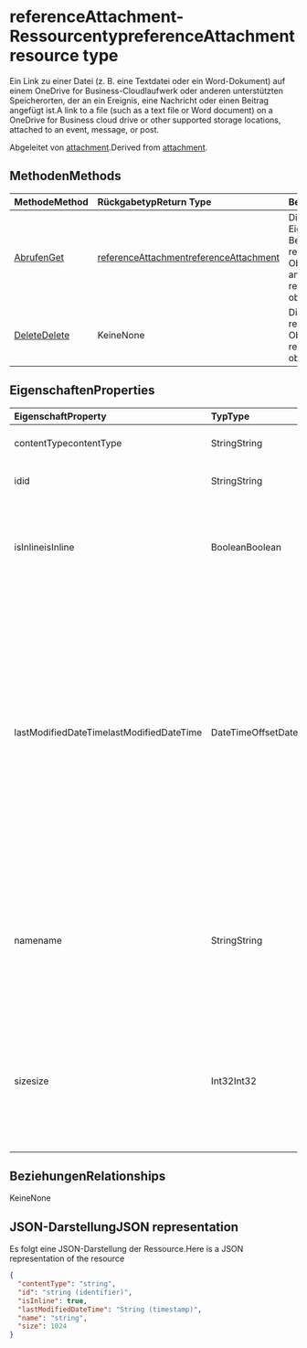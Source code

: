 # <a name="referenceattachment-resource-type"></a><span data-ttu-id="83a0b-101">referenceAttachment-Ressourcentyp</span><span class="sxs-lookup"><span data-stu-id="83a0b-101">referenceAttachment resource type</span></span>

<span data-ttu-id="83a0b-102">Ein Link zu einer Datei (z. B. eine Textdatei oder ein Word-Dokument) auf einem OneDrive for Business-Cloudlaufwerk oder anderen unterstützten Speicherorten, der an ein Ereignis, eine Nachricht oder einen Beitrag angefügt ist.</span><span class="sxs-lookup"><span data-stu-id="83a0b-102">A link to a file (such as a text file or Word document) on a OneDrive for Business cloud drive or other supported storage locations, attached to an event, message, or post.</span></span>

<span data-ttu-id="83a0b-103">Abgeleitet von [attachment](attachment.md).</span><span class="sxs-lookup"><span data-stu-id="83a0b-103">Derived from [attachment](attachment.md).</span></span>

## <a name="methods"></a><span data-ttu-id="83a0b-104">Methoden</span><span class="sxs-lookup"><span data-stu-id="83a0b-104">Methods</span></span>

| <span data-ttu-id="83a0b-105">Methode</span><span class="sxs-lookup"><span data-stu-id="83a0b-105">Method</span></span>       | <span data-ttu-id="83a0b-106">Rückgabetyp</span><span class="sxs-lookup"><span data-stu-id="83a0b-106">Return Type</span></span>  |<span data-ttu-id="83a0b-107">Beschreibung</span><span class="sxs-lookup"><span data-stu-id="83a0b-107">Description</span></span>|
|:---------------|:--------|:----------|
|[<span data-ttu-id="83a0b-108">Abrufen</span><span class="sxs-lookup"><span data-stu-id="83a0b-108">Get</span></span>](../api/attachment_get.md) | [<span data-ttu-id="83a0b-109">referenceAttachment</span><span class="sxs-lookup"><span data-stu-id="83a0b-109">referenceAttachment</span></span>](referenceattachment.md) |<span data-ttu-id="83a0b-110">Dient zum Lesen der Eigenschaften und der Beziehungen des referenceAttachment-Objekts.</span><span class="sxs-lookup"><span data-stu-id="83a0b-110">Read properties and relationships of referenceAttachment object.</span></span>|
|[<span data-ttu-id="83a0b-111">Delete</span><span class="sxs-lookup"><span data-stu-id="83a0b-111">Delete</span></span>](../api/attachment_delete.md) | <span data-ttu-id="83a0b-112">Keine</span><span class="sxs-lookup"><span data-stu-id="83a0b-112">None</span></span> |<span data-ttu-id="83a0b-113">Dient zum Löschen des referenceAttachment-Objekts.</span><span class="sxs-lookup"><span data-stu-id="83a0b-113">Delete referenceAttachment object.</span></span> |

## <a name="properties"></a><span data-ttu-id="83a0b-114">Eigenschaften</span><span class="sxs-lookup"><span data-stu-id="83a0b-114">Properties</span></span>
| <span data-ttu-id="83a0b-115">Eigenschaft</span><span class="sxs-lookup"><span data-stu-id="83a0b-115">Property</span></span>     | <span data-ttu-id="83a0b-116">Typ</span><span class="sxs-lookup"><span data-stu-id="83a0b-116">Type</span></span>   |<span data-ttu-id="83a0b-117">Beschreibung</span><span class="sxs-lookup"><span data-stu-id="83a0b-117">Description</span></span>|
|:---------------|:--------|:----------|
|<span data-ttu-id="83a0b-118">contentType</span><span class="sxs-lookup"><span data-stu-id="83a0b-118">contentType</span></span>|<span data-ttu-id="83a0b-119">String</span><span class="sxs-lookup"><span data-stu-id="83a0b-119">String</span></span>|<span data-ttu-id="83a0b-120">Der Inhaltstyp der Anlage.</span><span class="sxs-lookup"><span data-stu-id="83a0b-120">The content type of the attachment.</span></span>|
|<span data-ttu-id="83a0b-121">id</span><span class="sxs-lookup"><span data-stu-id="83a0b-121">id</span></span>|<span data-ttu-id="83a0b-122">String</span><span class="sxs-lookup"><span data-stu-id="83a0b-122">String</span></span>|<span data-ttu-id="83a0b-p101">Die Anlagen-ID.  Schreibgeschützt.</span><span class="sxs-lookup"><span data-stu-id="83a0b-p101">The attachment ID.  Read-only.</span></span>|
|<span data-ttu-id="83a0b-125">isInline</span><span class="sxs-lookup"><span data-stu-id="83a0b-125">isInline</span></span>|<span data-ttu-id="83a0b-126">Boolean</span><span class="sxs-lookup"><span data-stu-id="83a0b-126">Boolean</span></span>|<span data-ttu-id="83a0b-127">Wird auf „true“ festgelegt, wenn die Anlage inline im Text des einbettenden Objekts angezeigt wird.</span><span class="sxs-lookup"><span data-stu-id="83a0b-127">Set to true if the attachment appears inline in the body of the embedding object.</span></span>|
|<span data-ttu-id="83a0b-128">lastModifiedDateTime</span><span class="sxs-lookup"><span data-stu-id="83a0b-128">lastModifiedDateTime</span></span>|<span data-ttu-id="83a0b-129">DateTimeOffset</span><span class="sxs-lookup"><span data-stu-id="83a0b-129">DateTimeOffset</span></span>|<span data-ttu-id="83a0b-p102">Datum und Uhrzeit der letzten Änderung der Anlage. Der Timestamp-Typ stellt die Datums- und Uhrzeitinformationen mithilfe des ISO 8601-Formats dar und wird immer in UTC-Zeit angegeben. Mitternacht UTC-Zeit am 1. Januar 2014 würde z. B. wie folgt aussehen: `'2014-01-01T00:00:00Z'`</span><span class="sxs-lookup"><span data-stu-id="83a0b-p102">The date and time when the attachment was last modified. The Timestamp type represents date and time information using ISO 8601 format and is always in UTC time. For example, midnight UTC on Jan 1, 2014 would look like this: `'2014-01-01T00:00:00Z'`</span></span>|
|<span data-ttu-id="83a0b-133">name</span><span class="sxs-lookup"><span data-stu-id="83a0b-133">name</span></span>|<span data-ttu-id="83a0b-134">String</span><span class="sxs-lookup"><span data-stu-id="83a0b-134">String</span></span>|<span data-ttu-id="83a0b-p103">Der Text, der unter dem Symbol angezeigt wird, das die eingebettete Anlage darstellt. Dies muss nicht der tatsächliche Dateiname sein.</span><span class="sxs-lookup"><span data-stu-id="83a0b-p103">The text that is displayed below the icon representing the embedded attachment. This does not need to be the actual file name.</span></span>|
|<span data-ttu-id="83a0b-137">size</span><span class="sxs-lookup"><span data-stu-id="83a0b-137">size</span></span>|<span data-ttu-id="83a0b-138">Int32</span><span class="sxs-lookup"><span data-stu-id="83a0b-138">Int32</span></span>|<span data-ttu-id="83a0b-139">Die Größe der Metadaten, die in der Nachricht für die Anlage gespeichert sind, in Byte.</span><span class="sxs-lookup"><span data-stu-id="83a0b-139">The size of the metadata that is stored on the message for the attachment in bytes.</span></span> <span data-ttu-id="83a0b-140">Dieser Wert gibt nicht die Größe der tatsächlichen Datei an.</span><span class="sxs-lookup"><span data-stu-id="83a0b-140">This value does not indicate the size of the actual file.</span></span>|

## <a name="relationships"></a><span data-ttu-id="83a0b-141">Beziehungen</span><span class="sxs-lookup"><span data-stu-id="83a0b-141">Relationships</span></span>
<span data-ttu-id="83a0b-142">Keine</span><span class="sxs-lookup"><span data-stu-id="83a0b-142">None</span></span>



## <a name="json-representation"></a><span data-ttu-id="83a0b-143">JSON-Darstellung</span><span class="sxs-lookup"><span data-stu-id="83a0b-143">JSON representation</span></span>

<span data-ttu-id="83a0b-144">Es folgt eine JSON-Darstellung der Ressource.</span><span class="sxs-lookup"><span data-stu-id="83a0b-144">Here is a JSON representation of the resource</span></span>

<!-- {
  "blockType": "resource",
  "optionalProperties": [

  ],
  "@odata.type": "microsoft.graph.referenceAttachment"
}-->

```json
{
  "contentType": "string",
  "id": "string (identifier)",
  "isInline": true,
  "lastModifiedDateTime": "String (timestamp)",
  "name": "string",
  "size": 1024
}

```

<!-- uuid: 8fcb5dbc-d5aa-4681-8e31-b001d5168d79
2015-10-25 14:57:30 UTC -->
<!-- {
  "type": "#page.annotation",
  "description": "referenceAttachment resource",
  "keywords": "",
  "section": "documentation",
  "tocPath": ""
}-->
